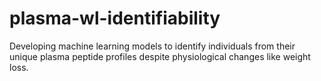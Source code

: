 # plasma-wl-identifiability
Developing machine learning models to identify individuals from their unique plasma peptide profiles despite physiological changes like weight loss.
